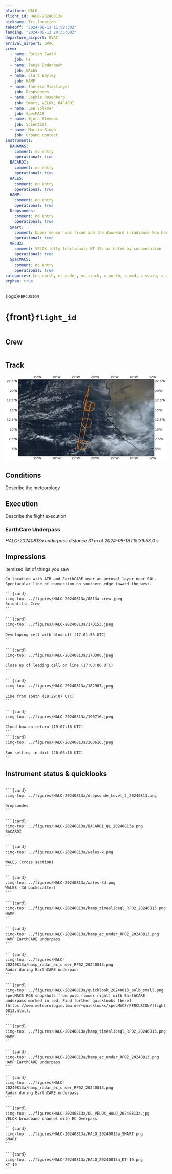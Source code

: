 ```yaml
---
platform: HALO
flight_id: HALO-20240813a
nickname: Tri-location
takeoff: "2024-08-13 11:59:30Z"
landing: "2024-08-13 20:35:00Z"
departure_airport: GVAC
arrival_airport: GVAC
crew:
  - name: Forian Ewald
    job: PI
  - name: Tanja Bodenbach
    job: WALES
  - name: Clara Bayley
    job: HAMP
  - name: Theresa Mieslinger
    job: Dropsondes
  - name: Sophie Rosenburg
    job: Smart, VELOX, BACARDI
  - name: Lea Volkmer
    job: SpecMACS
  - name: Bjorn Stevens
    job: Scientist
  - name: Martin Singh
    job: Ground contact
instruments:
  BAHAMAS:
    comment: no entry
    operational: true
  BACARDI:
    comment: no entry
    operational: true
  WALES:
    comment: no entry
    operational: true
  HAMP:
    comment: no entry
    operational: true
  Dropsondes:
    comment: no entry
    operational: true
  Smart:
    comment: Upper sensor was fixed and the downward irradiance Fdw has to be corrected. For quicklooks the offset angles have been approximated so Fdw has to be regarded as preliminary.
    operational: true
  VELOX:
    comment: VELOX fully functional; KT-19: affected by condensation
    operational: true
  SpecMACS:
    comment: no entry
    operational: true
categories: [ec_north, ec_under, ec_track, c_north, c_mid, c_south, c_atr, ec_south]
orphan: true
---
```


{logo}`PERCUSION`

# {front}`flight_id`

```{badges}
```

## Crew

```{crew-list}
```

## Track
![track](../figures/HALO-20240813a/HALO-20240813a-track.jpeg)

## Conditions

Describe the meteorology

## Execution

Describe the flight execution

### EarthCare Underpass

*HALO-20240813a underpass distance 31 m at 2024-08-13T15:39:53.0 s*

## Impressions

itemized list of things you saw 

```{note}
Co-location with ATR and EarthCARE over an aerosol layer near SAL. Spectacular line of convection on southern edge toward the west.
```

````{card-carousel} 2
```{card}
:img-top: ../figures/HALO-20240813a/0813a-crew.jpeg
Scientific Crew
```

```{card}
:img-top: ../figures/HALO-20240813a/170153.jpeg

Developing cell with blow-off (17:01:53 UTC)
```

```{card}
:img-top: ../figures/HALO-20240813a/170306.jpeg

Close up of leading cell on line (17:03:06 UTC)
```

```{card}
:img-top: ../figures/HALO-20240813a/182907.jpeg

Line from south (18:29:07 UTC)
```

```{card}
:img-top: ../figures/HALO-20240813a/190716.jpeg

Cloud bow on return (19:07:16 UTC)
```
```{card}
:img-top: ../figures/HALO-20240813a/200616.jpeg

Sun setting in dirt (20:06:16 UTC)
```
````

## Instrument status & quicklooks

```{instrument-table}
```
````{card-carousel} 2
```{card}
:img-top: ../figures/HALO-20240813a/dropsonde_Level_2_20240813.png

Dropsondes
```

```{card}
:img-top: ../figures/HALO-20240813a/BACARDI_QL_20240813a.png
BACARDI
```

```{card}
:img-top: ../figures/HALO-20240813a/wales-x.png

WALES (cross section)
```

```{card}
:img-top: ../figures/HALO-20240813a/wales-3d.png
WALES (3d backscatter)
```

```{card}
:img-top: ../figures/HALO-20240813a/hamp_timesliceql_RF02_20240813.png
HAMP 
```

```{card}
:img-top: ../figures/HALO-20240813a/hamp_ec_under_RF02_20240813.png
HAMP EarthCARE underpass
```

```{card}
:img-top: ../figures/HALO-20240813a/hamp_radar_ec_under_RF02_20240813.png
Radar during EarthCARE underpass
```

```{card}
:img-top: ../figures/HALO-20240813a/quicklook_20240813_polb_small.png
specMACS RGB snapshots from polb (lower right) with EarthCARE underpass marked in red. Find further quicklooks [here](https://www.meteorologie.lmu.de/~quicklooks/specMACS/PERCUSION/flight_HALO-0813.html).
```

```{card}
:img-top: ../figures/HALO-20240813a/hamp_timesliceql_RF02_20240813.png
HAMP 
```

```{card}
:img-top: ../figures/HALO-20240813a/hamp_ec_under_RF02_20240813.png
HAMP EarthCARE underpass
```

```{card}
:img-top: ../figures/HALO-20240813a/hamp_radar_ec_under_RF02_20240813.png
Radar during EarthCARE underpass
```

```{card}
:img-top: ../figures/HALO-20240813a/QL_VELOX_HALO_20240813a.jpg
VELOX broadband channel with EC Overpass
```
```{card}
:img-top: ../figures/HALO-20240813a/HALO_20240813a_SMART.png
SMART
```

```{card}
:img-top: ../figures/HALO-20240813a/HALO_20240813a_KT-19.png
KT-19
```

````

